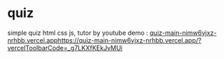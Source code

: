 # quiz
simple quiz html css js, tutor by youtube
demo : [quiz-main-nimw6vjxz-nrhbb.vercel.app](https://quiz-main-nimw6vjxz-nrhbb.vercel.app/?vercelToolbarCode=_g7LKXfKEkJvMUi)https://quiz-main-nimw6vjxz-nrhbb.vercel.app/?vercelToolbarCode=_g7LKXfKEkJvMUi
